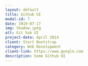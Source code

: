 ```yaml
---
layout: default
title: Github UI
modal-id: 7
date: 2019-07-17
img: Shadow.jpeg
alt: Git hub UI
project-date: April 2014
client: Start Bootstrap
category: Web Development
client-link: https://www.google.com
description: Some Github UI
---
```

